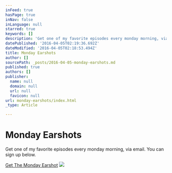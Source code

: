 ```yaml
---
inFeed: true
hasPage: true
inNav: false
inLanguage: null
starred: true
keywords: []
description: 'Get one of my favorite episodes every monday morning, via email. You can sign up below.'
datePublished: '2016-04-05T02:19:36.692Z'
dateModified: '2016-04-05T02:18:53.494Z'
title: Monday Earshots
author: []
sourcePath: _posts/2016-04-05-monday-earshots.md
published: true
authors: []
publisher:
  name: null
  domain: null
  url: null
  favicon: null
url: monday-earshots/index.html
_type: Article

---
```

# Monday Earshots

Get one of my favorite episodes every monday morning, via email. You can sign up below.

[Get The Monday Earshot][0]
![](https://the-grid-user-content.s3-us-west-2.amazonaws.com/64abc1ed-414f-4339-8a69-6c28fdc35dff.jpg)

[0]: https://tinyletter.com/Earshot